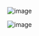 ![image](https://user-images.githubusercontent.com/96706849/168430327-41ede9ed-d067-4229-8786-142758b0145e.png)

![image](https://user-images.githubusercontent.com/96706849/168430340-2e8104bd-9959-4e71-a9f3-637e8e8b86ce.png)
